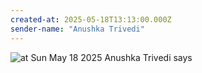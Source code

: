 ```yaml
---
created-at: 2025-05-18T13:13:00.000Z
sender-name: "Anushka Trivedi"
---
```


![at Sun May 18 2025 Anushka Trivedi says](./messages/images/IMG-20250518-WA0001.jpg)

